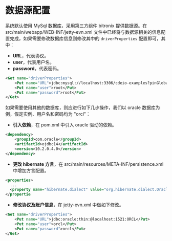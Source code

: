 # 数据源配置

系统默认使用 MySql 数据库，采用第三方组件 bitronix 提供数据源。在 src/main/webapp/WEB-INF/jetty-evn.xml 文件中已经将与数据源相关的信息配置完成，如果需要修改数据库信息则修改其中的 ```driverProperties``` 配置即可，其中：

* **URL**，代表协议。
* **user**，代表用户名。
* **password**，代表密码。
```xml
<Get name="driverProperties">
    <Put name="URL">jdbc:mysql://localhost:3306/cdeio-examples?pinGlobalTxToPhysicalConnection=true&amp;useUnicode=yes&amp;characterEncoding=UTF-8</Put>
    <Put name="user">root</Put>
    <Put name="password">root</Put>
</Get>
```

如果需要使用其他的数据库，则应进行如下几步操作，我们以 oracle 数据库为例，假定实例、用户名和密码均为 "orcl"：

* **引入依赖**，在 pom.xml 中引入 oracle 驱动的依赖。
```xml
<dependency>
    <groupId>com.oracle</groupId>
    <artifactId>ojdbc14</artifactId>
    <version>10.2.0.4.0</version>
</dependency>
```

* **更改 hibernate 方言**，在 src/main/resources/META-INF/persistence.xml 中增加方言配置。
```xml
<properties>
  ...
  <property name="hibernate.dialect" value="org.hibernate.dialect.Oracle10Dialect" />
</propertie
```

* **修改协议及账户信息**，在 jetty-evn.xml 中做如下修改。
```xml
<Get name="driverProperties">
    <Put name="URL">jdbc:oracle:thin:@localhost:1521:ORCL</Put>
    <Put name="user">orcl</Put>
    <Put name="password">orcl</Put>
</Get>
```

